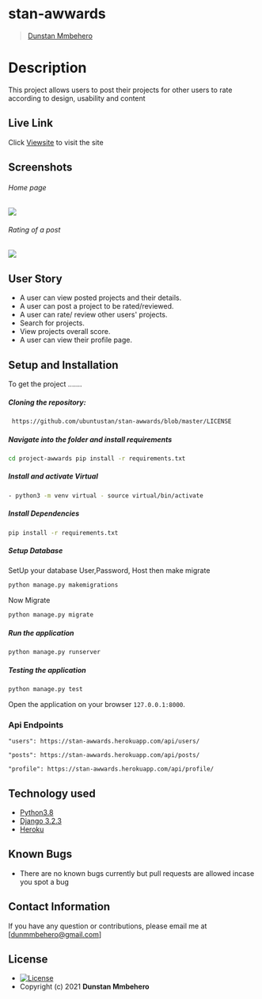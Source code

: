 # stan-awwards

>[Dunstan Mmbehero](https://github.com/ubuntustan)  
  
# Description  
This project allows users to post their projects for other users to rate according to design, usability and content 
##  Live Link  
 Click [Viewsite](https://stan-awwards.herokuapp.com/)  to visit the site
  
## Screenshots 
###### Home page
 
<img src="https://raw.githubusercontent.com/ubuntustan/stan-awwards/master/static/images/newread.png">
 
 ###### Rating of a post
 <img src="https://raw.githubusercontent.com/ubuntustan/stan-awwards/master/static/images/newarea.png"> 


 
## User Story  
  
* A user can view posted projects and their details.  
* A user can post a project to be rated/reviewed. 
* A user can rate/ review other users' projects.  
* Search for projects.  
* View projects overall score.
* A user can view their profile page.  
  

  
## Setup and Installation  
To get the project .......  
  
##### Cloning the repository:  
 ```bash 
  https://github.com/ubuntustan/stan-awwards/blob/master/LICENSE
```
##### Navigate into the folder and install requirements  
 ```bash 
cd project-awwards pip install -r requirements.txt 
```
##### Install and activate Virtual  
 ```bash 
- python3 -m venv virtual - source virtual/bin/activate  
```  
##### Install Dependencies  
 ```bash 
 pip install -r requirements.txt 
```  
 ##### Setup Database  
  SetUp your database User,Password, Host then make migrate  
 ```bash 
python manage.py makemigrations 
 ``` 
 Now Migrate  
 ```bash 
 python manage.py migrate 
```
##### Run the application  
 ```bash 
 python manage.py runserver 
``` 
##### Testing the application  
 ```bash 
 python manage.py test 
```
Open the application on your browser `127.0.0.1:8000`.  
  
 ### Api Endpoints
 

    "users": https://stan-awwards.herokuapp.com/api/users/

    "posts": https://stan-awwards.herokuapp.com/api/posts/

    "profile": https://stan-awwards.herokuapp.com/api/profile/

 
## Technology used  
  
* [Python3.8](https://www.python.org/)  
* [Django 3.2.3](https://docs.djangoproject.com/en/2.2/)  
* [Heroku](https://heroku.com)  
  
  
## Known Bugs  
* There are no known bugs currently but pull requests are allowed incase you spot a bug  
  
## Contact Information   
If you have any question or contributions, please email me at [dunmmbehero@gmail.com]  
  
## License 

* [![License](https://img.shields.io/packagist/l/loopline-systems/closeio-api-wrapper.svg)](https://github.com/ubuntustan/stan-awwards/blob/master/LICENSE)  
* Copyright (c) 2021 **Dunstan Mmbehero**
